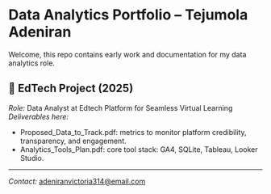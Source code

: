 # Data Analytics Portfolio – Tejumola Adeniran

Welcome, this repo contains early work and documentation for my data analytics role.

## 📌 EdTech Project (2025)
*Role:* Data Analyst at Edtech Platform for Seamless Virtual Learning  
*Deliverables here:*
- Proposed_Data_to_Track.pdf: metrics to monitor platform credibility, transparency, and engagement.
- Analytics_Tools_Plan.pdf: core tool stack: GA4, SQLite, Tableau, Looker Studio.

---

*Contact:* adeniranvictoria314@email.com
